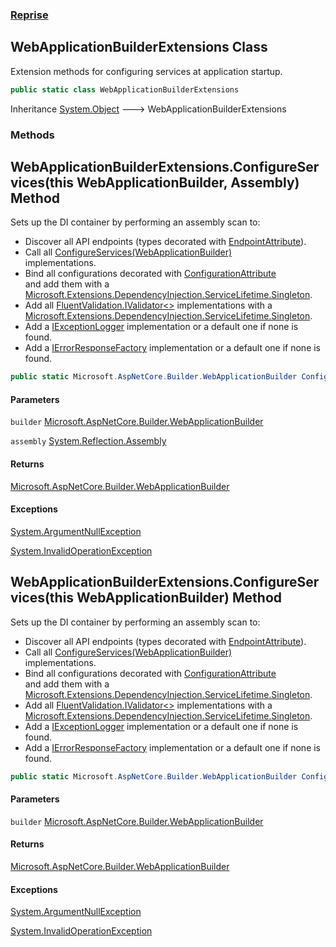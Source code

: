### [Reprise](Reprise.md 'Reprise')

## WebApplicationBuilderExtensions Class

Extension methods for configuring services at application startup.

```csharp
public static class WebApplicationBuilderExtensions
```

Inheritance [System.Object](https://docs.microsoft.com/en-us/dotnet/api/System.Object 'System.Object') &#129106; WebApplicationBuilderExtensions
### Methods

<a name='Reprise.WebApplicationBuilderExtensions.ConfigureServices(thisMicrosoft.AspNetCore.Builder.WebApplicationBuilder,System.Reflection.Assembly)'></a>

## WebApplicationBuilderExtensions.ConfigureServices(this WebApplicationBuilder, Assembly) Method

Sets up the DI container by performing an assembly scan to:  
- Discover all API endpoints (types decorated with [EndpointAttribute](Reprise.EndpointAttribute.md 'Reprise.EndpointAttribute')).  
- Call all [ConfigureServices(WebApplicationBuilder)](Reprise.IServiceConfigurator.md#Reprise.IServiceConfigurator.ConfigureServices(Microsoft.AspNetCore.Builder.WebApplicationBuilder) 'Reprise.IServiceConfigurator.ConfigureServices(Microsoft.AspNetCore.Builder.WebApplicationBuilder)')   
  implementations.  
- Bind all configurations decorated with [ConfigurationAttribute](Reprise.ConfigurationAttribute.md 'Reprise.ConfigurationAttribute')   
  and add them with a [Microsoft.Extensions.DependencyInjection.ServiceLifetime.Singleton](https://docs.microsoft.com/en-us/dotnet/api/Microsoft.Extensions.DependencyInjection.ServiceLifetime.Singleton 'Microsoft.Extensions.DependencyInjection.ServiceLifetime.Singleton').  
- Add all [FluentValidation.IValidator&lt;&gt;](https://docs.microsoft.com/en-us/dotnet/api/FluentValidation.IValidator-1 'FluentValidation.IValidator`1') implementations with a [Microsoft.Extensions.DependencyInjection.ServiceLifetime.Singleton](https://docs.microsoft.com/en-us/dotnet/api/Microsoft.Extensions.DependencyInjection.ServiceLifetime.Singleton 'Microsoft.Extensions.DependencyInjection.ServiceLifetime.Singleton').  
- Add a [IExceptionLogger](Reprise.IExceptionLogger.md 'Reprise.IExceptionLogger') implementation or a default one if none is found.  
- Add a [IErrorResponseFactory](Reprise.IErrorResponseFactory.md 'Reprise.IErrorResponseFactory') implementation or a default one if none is found.

```csharp
public static Microsoft.AspNetCore.Builder.WebApplicationBuilder ConfigureServices(this Microsoft.AspNetCore.Builder.WebApplicationBuilder builder, System.Reflection.Assembly assembly);
```
#### Parameters

<a name='Reprise.WebApplicationBuilderExtensions.ConfigureServices(thisMicrosoft.AspNetCore.Builder.WebApplicationBuilder,System.Reflection.Assembly).builder'></a>

`builder` [Microsoft.AspNetCore.Builder.WebApplicationBuilder](https://docs.microsoft.com/en-us/dotnet/api/Microsoft.AspNetCore.Builder.WebApplicationBuilder 'Microsoft.AspNetCore.Builder.WebApplicationBuilder')

<a name='Reprise.WebApplicationBuilderExtensions.ConfigureServices(thisMicrosoft.AspNetCore.Builder.WebApplicationBuilder,System.Reflection.Assembly).assembly'></a>

`assembly` [System.Reflection.Assembly](https://docs.microsoft.com/en-us/dotnet/api/System.Reflection.Assembly 'System.Reflection.Assembly')

#### Returns
[Microsoft.AspNetCore.Builder.WebApplicationBuilder](https://docs.microsoft.com/en-us/dotnet/api/Microsoft.AspNetCore.Builder.WebApplicationBuilder 'Microsoft.AspNetCore.Builder.WebApplicationBuilder')

#### Exceptions

[System.ArgumentNullException](https://docs.microsoft.com/en-us/dotnet/api/System.ArgumentNullException 'System.ArgumentNullException')

[System.InvalidOperationException](https://docs.microsoft.com/en-us/dotnet/api/System.InvalidOperationException 'System.InvalidOperationException')

<a name='Reprise.WebApplicationBuilderExtensions.ConfigureServices(thisMicrosoft.AspNetCore.Builder.WebApplicationBuilder)'></a>

## WebApplicationBuilderExtensions.ConfigureServices(this WebApplicationBuilder) Method

Sets up the DI container by performing an assembly scan to:  
- Discover all API endpoints (types decorated with [EndpointAttribute](Reprise.EndpointAttribute.md 'Reprise.EndpointAttribute')).  
- Call all [ConfigureServices(WebApplicationBuilder)](Reprise.IServiceConfigurator.md#Reprise.IServiceConfigurator.ConfigureServices(Microsoft.AspNetCore.Builder.WebApplicationBuilder) 'Reprise.IServiceConfigurator.ConfigureServices(Microsoft.AspNetCore.Builder.WebApplicationBuilder)')   
  implementations.  
- Bind all configurations decorated with [ConfigurationAttribute](Reprise.ConfigurationAttribute.md 'Reprise.ConfigurationAttribute')   
  and add them with a [Microsoft.Extensions.DependencyInjection.ServiceLifetime.Singleton](https://docs.microsoft.com/en-us/dotnet/api/Microsoft.Extensions.DependencyInjection.ServiceLifetime.Singleton 'Microsoft.Extensions.DependencyInjection.ServiceLifetime.Singleton').  
- Add all [FluentValidation.IValidator&lt;&gt;](https://docs.microsoft.com/en-us/dotnet/api/FluentValidation.IValidator-1 'FluentValidation.IValidator`1') implementations with a [Microsoft.Extensions.DependencyInjection.ServiceLifetime.Singleton](https://docs.microsoft.com/en-us/dotnet/api/Microsoft.Extensions.DependencyInjection.ServiceLifetime.Singleton 'Microsoft.Extensions.DependencyInjection.ServiceLifetime.Singleton').  
- Add a [IExceptionLogger](Reprise.IExceptionLogger.md 'Reprise.IExceptionLogger') implementation or a default one if none is found.  
- Add a [IErrorResponseFactory](Reprise.IErrorResponseFactory.md 'Reprise.IErrorResponseFactory') implementation or a default one if none is found.

```csharp
public static Microsoft.AspNetCore.Builder.WebApplicationBuilder ConfigureServices(this Microsoft.AspNetCore.Builder.WebApplicationBuilder builder);
```
#### Parameters

<a name='Reprise.WebApplicationBuilderExtensions.ConfigureServices(thisMicrosoft.AspNetCore.Builder.WebApplicationBuilder).builder'></a>

`builder` [Microsoft.AspNetCore.Builder.WebApplicationBuilder](https://docs.microsoft.com/en-us/dotnet/api/Microsoft.AspNetCore.Builder.WebApplicationBuilder 'Microsoft.AspNetCore.Builder.WebApplicationBuilder')

#### Returns
[Microsoft.AspNetCore.Builder.WebApplicationBuilder](https://docs.microsoft.com/en-us/dotnet/api/Microsoft.AspNetCore.Builder.WebApplicationBuilder 'Microsoft.AspNetCore.Builder.WebApplicationBuilder')

#### Exceptions

[System.ArgumentNullException](https://docs.microsoft.com/en-us/dotnet/api/System.ArgumentNullException 'System.ArgumentNullException')

[System.InvalidOperationException](https://docs.microsoft.com/en-us/dotnet/api/System.InvalidOperationException 'System.InvalidOperationException')